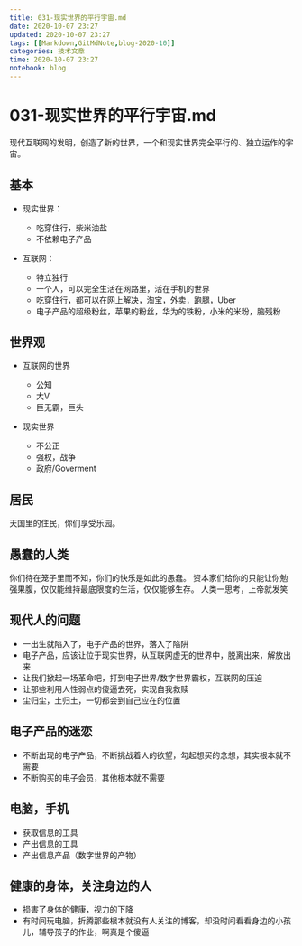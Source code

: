 ```yaml
---
title: 031-现实世界的平行宇宙.md
date: 2020-10-07 23:27
updated: 2020-10-07 23:27
tags: [[Markdown,GitMdNote,blog-2020-10]]
categories: 技术文章
time: 2020-10-07 23:27
notebook: blog
---
```


# 031-现实世界的平行宇宙.md

现代互联网的发明，创造了新的世界，一个和现实世界完全平行的、独立运作的宇宙。

## 基本

- 现实世界：
    - 吃穿住行，柴米油盐
    - 不依赖电子产品

- 互联网：
    - 特立独行
    - 一个人，可以完全生活在网路里，活在手机的世界
    - 吃穿住行，都可以在网上解决，淘宝，外卖，跑腿，Uber
    - 电子产品的超级粉丝，苹果的粉丝，华为的铁粉，小米的米粉，脑残粉

## 世界观

- 互联网的世界
    - 公知
    - 大V
    - 巨无霸，巨头

- 现实世界
    - 不公正
    - 强权，战争
    - 政府/Goverment

## 居民

天国里的住民，你们享受乐园。

## 愚蠢的人类

你们待在笼子里而不知，你们的快乐是如此的愚蠢。
资本家们给你的只能让你勉强果腹，仅仅能维持最底限度的生活，仅仅能够生存。
人类一思考，上帝就发笑

## 现代人的问题

- 一出生就陷入了，电子产品的世界，落入了陷阱
- 电子产品，应该让位于现实世界，从互联网虚无的世界中，脱离出来，解放出来
- 让我们掀起一场革命吧，打到电子世界/数字世界霸权，互联网的压迫
- 让那些利用人性弱点的傻逼去死，实现自我救赎
- 尘归尘，土归土，一切都会到自己应在的位置

## 电子产品的迷恋

- 不断出现的电子产品，不断挑战着人的欲望，勾起想买的念想，其实根本就不需要
- 不断购买的电子会员，其他根本就不需要

## 电脑，手机

- 获取信息的工具
- 产出信息的工具
- 产出信息产品（数字世界的产物）

## 健康的身体，关注身边的人

- 损害了身体的健康，视力的下降
- 有时间玩电脑，折腾那些根本就没有人关注的博客，却没时间看看身边的小孩儿，辅导孩子的作业，啊真是个傻逼
